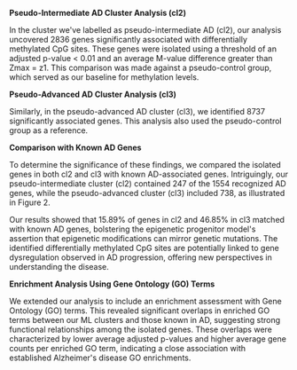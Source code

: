 **Pseudo-Intermediate AD Cluster Analysis (cl2)**

In the cluster we've labelled as pseudo-intermediate AD (cl2), our analysis uncovered 2836 genes significantly associated with differentially methylated CpG sites. These genes were isolated using a threshold of an adjusted p-value < 0.01 and an average M-value difference greater than Zmax = z1. This comparison was made against a pseudo-control group, which served as our baseline for methylation levels.

**Pseudo-Advanced AD Cluster Analysis (cl3)**

Similarly, in the pseudo-advanced AD cluster (cl3), we identified 8737 significantly associated genes. This analysis also used the pseudo-control group as a reference.

**Comparison with Known AD Genes**

To determine the significance of these findings, we compared the isolated genes in both cl2 and cl3 with known AD-associated genes. Intriguingly, our pseudo-intermediate cluster (cl2) contained 247 of the 1554 recognized AD genes, while the pseudo-advanced cluster (cl3) included 738, as illustrated in Figure 2.

Our results showed that 15.89% of genes in cl2 and 46.85% in cl3 matched with known AD genes, bolstering the epigenetic progenitor model's assertion that epigenetic modifications can mirror genetic mutations. The identified differentially methylated CpG sites are potentially linked to gene dysregulation observed in AD progression, offering new perspectives in understanding the disease.

**Enrichment Analysis Using Gene Ontology (GO) Terms**

We extended our analysis to include an enrichment assessment with Gene Ontology (GO) terms. This revealed significant overlaps in enriched GO terms between our ML clusters and those known in AD, suggesting strong functional relationships among the isolated genes. These overlaps were characterized by lower average adjusted p-values and higher average gene counts per enriched GO term, indicating a close association with established Alzheimer's disease GO enrichments.
